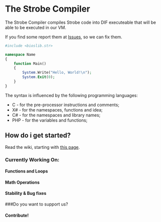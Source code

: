# The Strobe Compiler
The Strobe Compiler compiles Strobe code into DIF executeable that will be able to be executed in our VM.

If you find some report them at [Issues](//github.com/mihail-mojsoski/Strobe/issues), so we can fix them.

```php
#include <bioslib.str>

namespace Name
{
	function Main()
	{
		System.Write("Hello, World!\n");
		System.Exit(0);
	}
}
```

The syntax is influenced by the following programming languages:

 - C - for the pre-processor instructions and comments;
 - X# - for the namespaces, functions and idea;
 - C# - for the namespaces and library names;
 - PHP - for the variables and functions;

## How do i get started?
Read the wiki, starting with [this page](wiki/Learn-Strobe).

### Currently Working On:
#### Functions and Loops
#### Math Operations
#### Stability & Bug fixes

###Do you want to support us?
#### Contribute!
